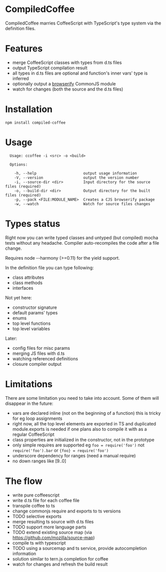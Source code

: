 # CompiledCoffee

CompiledCoffee marries CoffeeScript with TypeScript's type system via the definition files.

# Features

- merge CoffeeScript classes with types from d.ts files
- output TypeScript compilation result
- all types in d.ts files are optional and function's inner vars' type is inferred
- optionally output a [browserify](https://github.com/substack/node-browserify) CommonJS module
- watch for changes (both the source and the d.ts files)

# Installation

```
npm install compiled-coffee
```

# Usage

```
  Usage: ccoffee -i <src> -o <build>

  Options:

    -h, --help                     output usage information
    -V, --version                  output the version number
    -i, --source-dir <dir>         Input directory for the source files (required)
    -o, --build-dir <dir>          Output directory for the built files (required)
    -p, --pack <FILE:MODULE_NAME>  Creates a CJS browserify package
    -w, --watch                    Watch for source files changes
```

# Types status

Right now you can write typed classes and untyped (but compiled) mocha tests
without any headache. Compiler auto-recompiles the code after a file change.

Requires node --harmony (>=0.11) for the yield support.

In the definition file you can type following:

- class attributes
- class methods
- interfaces

Not yet here:

- constructor signature
- default params' types
- enums
- top level functions
- top level variables

Later:

- config files for misc params
- merging JS files with d.ts
- watching referenced definitions
- closure compiler output

# Limitations

There are some limitation you need to take into account. Some of them will 
disappear in the future:

- vars are declared inline (not on the beginning of a function)
  this is tricky for eg loop assignments
- right now, all the top level elements are exported in TS and duplicated 
  module.exports is needed if one plans also to compile it with as a regular
  CoffeeScript
- class properties are initialized in the constructor, not in the prototype
- only simple requires are supported eg `foo = require('foo')` 
  not `require('foo').bar` or `{foo} = require('foo')`
- underscore dependency for ranges (need a manual require)
- no down ranges like [9..0]

# The flow

- write pure coffeescript
- write d.ts file for each coffee file
- transpile coffee to ts
- change commonjs require and exports to ts versions
 - TODO selective exports
- merge resulting ts source with d.ts files
 - TODO support more language parts
 - TODO extend existing source map (via https://github.com/mozilla/source-map)
- compile ts with typescript
- TODO using a sourcemap and ts service, provide autocompletion information
 - solution similar to tern.js completion for coffee
- watch for changes and refresh the build result
